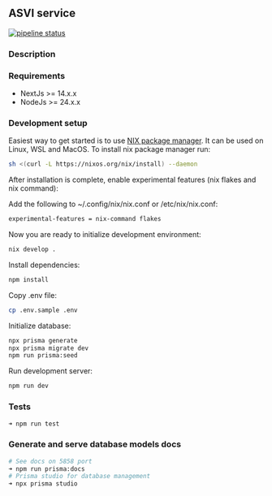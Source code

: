 ## ASVI service
[![pipeline status](https://rwdt1.gitlab.yandexcloud.net/labeling/asvi/badges/main/pipeline.svg)](https://rwdt1.gitlab.yandexcloud.net/labeling/asvi/-/commits/main)

### Description

### Requirements

- NextJs >= 14.x.x
- NodeJs >= 24.x.x

### Development setup

Easiest way to get started is to use [NIX package manager](https://nixos.org/download). It
can be used on Linux, WSL and MacOS. To install nix package manager run:

```bash
sh <(curl -L https://nixos.org/nix/install) --daemon
```

After installation is complete, enable experimental features (nix flakes and nix command):

Add the following to ~/.config/nix/nix.conf or /etc/nix/nix.conf:

```bash
experimental-features = nix-command flakes
```

Now you are ready to initialize development environment:

```bash
nix develop .
```

Install dependencies:

```bash
npm install
```

Copy .env file:

```bash
cp .env.sample .env
```

Initialize database:

```bash
npx prisma generate
npx prisma migrate dev
npm run prisma:seed
```

Run development server:

```bash
npm run dev
```

### Tests

```bash
➜ npm run test
```

### Generate and serve database models docs

```bash
# See docs on 5858 port
➜ npm run prisma:docs
# Prisma studio for database management
➜ npx prisma studio

```

